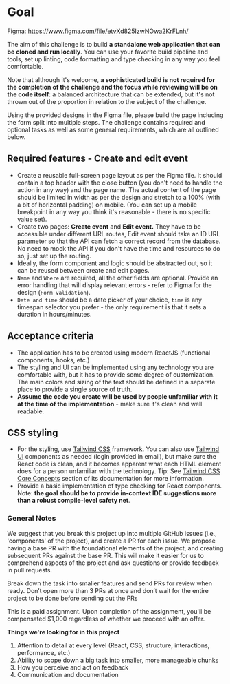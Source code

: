 # Goal

Figma: https://www.figma.com/file/etvXd825IzwNOwa2KrFLnh/

The aim of this challenge is to build **a standalone web application that can be cloned and run locally**. You can use your favorite build pipeline and tools, set up linting, code formatting and type checking in any way you feel comfortable.

Note that although it's welcome, **a sophisticated build is not required for the completion of the challenge and the focus while reviewing will be on the code itself**: a balanced architecture that can be extended, but it's not thrown out of the proportion in relation to the subject of the challenge.

Using the provided designs in the Figma file, please build the page including the form split into multiple steps. The challenge contains required and optional tasks as well as some general requirements, which are all outlined below.

## Required features - Create and edit event

- Create a reusable full-screen page layout as per the Figma file. It should contain a top header with the close button (you don't need to handle the action in any way) and the page name. The actual content of the page should be limited in width as per the design and stretch to a 100% (with a bit of horizontal padding) on mobile. (You can set up a mobile breakpoint in any way you think it's reasonable - there is no specific value set).
- Create two pages: **Create event** and **Edit event.** They have to be accessible under different URL routes, Edit event should take an ID URL parameter so that the API can fetch a correct record from the database. No need to mock the API if you don't have the time and resources to do so, just set up the routing.
- Ideally, the form component and logic should be abstracted out, so it can be reused between create and edit pages.
- `Name` and `Where` are required, all the other fields are optional. Provide an error handling that will display relevant errors - refer to Figma for the design (`Form validation`).
- `Date and time` should be a date picker of your choice, `time` is any timespan selector you prefer - the only requirement is that it sets a duration in hours/minutes.

## **Acceptance criteria**

- The application has to be created using modern ReactJS (functional components, hooks, etc.)
- The styling and UI can be implemented using any technology you are comfortable with, but it has to provide some degree of customization. The main colors and sizing of the text should be defined in a separate place to provide a single source of truth.
- **Assume the code you create will be used by people unfamiliar with it at the time of the implementation** - make sure it's clean and well readable.

## CSS styling

- For the styling, use [Tailwind CSS](https://tailwindcss.com/) framework. You can also use [Tailwind UI](https://tailwindui.com/) components as needed (login provided in email), but make sure the React code is clean, and it becomes apparent what each HTML element does for a person unfamiliar with the technology. Tip: See [Tailwind CSS Core Concepts](https://tailwindcss.com/docs) section of its documentation for more information.
- Provide a basic implementation of type checking for React components. Note: **the goal should be to provide in-context IDE suggestions more than a robust compile-level safety net**.

### General Notes

We suggest that you break this project up into multiple GitHub issues (i.e., 'components' of the project), and create a PR for each issue. We propose having a base PR with the foundational elements of the project, and creating subsequent PRs against the base PR. This will make it easier for us to comprehend aspects of the project and ask questions or provide feedback in pull requests.

Break down the task into smaller features and send PRs for review when ready. Don’t open more than 3 PRs at once and don’t wait for the entire project to be done before sending out the PRs

This is a paid assignment. Upon completion of the assignment, you'll be compensated $1,000 regardless of whether we proceed with an offer. 


**Things we're looking for in this project**

1. Attention to detail at every level (React, CSS, structure, interactions, performance, etc.)
2. Ability to scope down a big task into smaller, more manageable chunks
3. How you perceive and act on feedback
4. Communication and documentation
